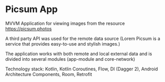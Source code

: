 # Picsum App

MVVM Application for viewing images from the resource https://picsum.photos

A third party API was used for the remote data source (Lorem Picsum is a service that provides easy-to-use and stylish images.)

The application works with both remote and local external data and is divided into several modules (app-module and core-network)

Technology stack: Kotlin, Kotlin Coroutines, Flow, DI (Dagger 2), Android Architecture Components, Room, Retrofit
